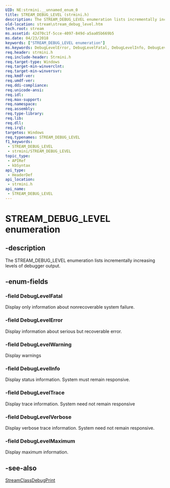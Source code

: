 ```yaml
---
UID: NE:strmini.__unnamed_enum_0
title: STREAM_DEBUG_LEVEL (strmini.h)
description: The STREAM_DEBUG_LEVEL enumeration lists incrementally increasing levels of debugger output.
old-location: stream\stream_debug_level.htm
tech.root: stream
ms.assetid: 42d70c1f-5cce-4097-849d-a5aa05b669b5
ms.date: 04/23/2018
keywords: ["STREAM_DEBUG_LEVEL enumeration"]
ms.keywords: DebugLevelError, DebugLevelFatal, DebugLevelInfo, DebugLevelMaximum, DebugLevelTrace, DebugLevelVerbose, DebugLevelWarning, STREAM_DEBUG_LEVEL, STREAM_DEBUG_LEVEL enumeration [Streaming Media Devices], ks-struct_9820cc1d-0d8b-43a8-b1a2-bca3f8a23d22.xml, stream.stream_debug_level, strmini/DebugLevelError, strmini/DebugLevelFatal, strmini/DebugLevelInfo, strmini/DebugLevelMaximum, strmini/DebugLevelTrace, strmini/DebugLevelVerbose, strmini/DebugLevelWarning, strmini/STREAM_DEBUG_LEVEL
req.header: strmini.h
req.include-header: Strmini.h
req.target-type: Windows
req.target-min-winverclnt: 
req.target-min-winversvr: 
req.kmdf-ver: 
req.umdf-ver: 
req.ddi-compliance: 
req.unicode-ansi: 
req.idl: 
req.max-support: 
req.namespace: 
req.assembly: 
req.type-library: 
req.lib: 
req.dll: 
req.irql: 
targetos: Windows
req.typenames: STREAM_DEBUG_LEVEL
f1_keywords:
 - STREAM_DEBUG_LEVEL
 - strmini/STREAM_DEBUG_LEVEL
topic_type:
 - APIRef
 - kbSyntax
api_type:
 - HeaderDef
api_location:
 - strmini.h
api_name:
 - STREAM_DEBUG_LEVEL
---
```


# STREAM_DEBUG_LEVEL enumeration


## -description

The STREAM_DEBUG_LEVEL enumeration lists incrementally increasing levels of debugger output.

## -enum-fields

### -field DebugLevelFatal

Display only information about nonrecoverable system failure.

### -field DebugLevelError

Display information about serious but recoverable error.

### -field DebugLevelWarning

Display warnings

### -field DebugLevelInfo

Display status information. System must remain responsive.

### -field DebugLevelTrace

Display trace information. System need not remain responsive

### -field DebugLevelVerbose

Display verbose trace information. System need not remain responsive.

### -field DebugLevelMaximum

Display maximum information.

## -see-also

<a href="/windows-hardware/drivers/ddi/strmini/nf-strmini-streamclassdebugprint">StreamClassDebugPrint</a>